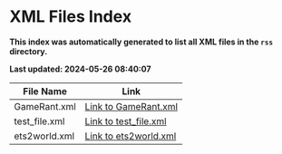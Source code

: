# XML Files Index
**This index was automatically generated to list all XML files in the `rss` directory.**

**Last updated: 2024-05-26 08:40:07**

| File Name | Link |
|-----------|------|
| GameRant.xml | [Link to GameRant.xml](./GameRant.xml) |
| test_file.xml | [Link to test_file.xml](./test_file.xml) |
| ets2world.xml | [Link to ets2world.xml](./ets2world.xml) |
